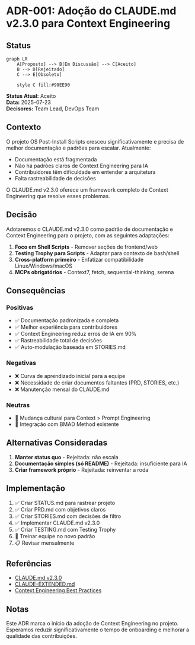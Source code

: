 # ADR-001: Adoção do CLAUDE.md v2.3.0 para Context Engineering

## Status

```mermaid
graph LR
    A[Proposto] --> B[Em Discussão] --> C[Aceito]
    B --> D[Rejeitado]
    C --> E[Obsoleto]
    
    style C fill:#90EE90
```

**Status Atual:** Aceito  
**Data:** 2025-07-23  
**Decisores:** Team Lead, DevOps Team

## Contexto

O projeto OS Post-Install Scripts cresceu significativamente e precisa de melhor documentação e padrões para escalar. Atualmente:

- Documentação está fragmentada
- Não há padrões claros de Context Engineering para IA
- Contribuidores têm dificuldade em entender a arquitetura
- Falta rastreabilidade de decisões

O CLAUDE.md v2.3.0 oferece um framework completo de Context Engineering que resolve esses problemas.

## Decisão

Adotaremos o CLAUDE.md v2.3.0 como padrão de documentação e Context Engineering para o projeto, com as seguintes adaptações:

1. **Foco em Shell Scripts** - Remover seções de frontend/web
2. **Testing Trophy para Scripts** - Adaptar para contexto de bash/shell
3. **Cross-platform primeiro** - Enfatizar compatibilidade Linux/Windows/macOS
4. **MCPs obrigatórios** - Context7, fetch, sequential-thinking, serena

## Consequências

### Positivas
- ✅ Documentação padronizada e completa
- ✅ Melhor experiência para contribuidores
- ✅ Context Engineering reduz erros de IA em 90%
- ✅ Rastreabilidade total de decisões
- ✅ Auto-modulação baseada em STORIES.md

### Negativas
- ❌ Curva de aprendizado inicial para a equipe
- ❌ Necessidade de criar documentos faltantes (PRD, STORIES, etc.)
- ❌ Manutenção mensal do CLAUDE.md

### Neutras
- 🔄 Mudança cultural para Context > Prompt Engineering
- 🔄 Integração com BMAD Method existente

## Alternativas Consideradas

1. **Manter status quo** - Rejeitada: não escala
2. **Documentação simples (só README)** - Rejeitada: insuficiente para IA
3. **Criar framework próprio** - Rejeitada: reinventar a roda

## Implementação

1. ✅ Criar STATUS.md para rastrear projeto
2. ✅ Criar PRD.md com objetivos claros
3. ✅ Criar STORIES.md com decisões de filtro
4. ✅ Implementar CLAUDE.md v2.3.0
5. ✅ Criar TESTING.md com Testing Trophy
6. 🔄 Treinar equipe no novo padrão
7. 📋 Revisar mensalmente

## Referências

- [CLAUDE.md v2.3.0](../../CLAUDE.md)
- [CLAUDE-EXTENDED.md](../../CLAUDE-EXTENDED.md)
- [Context Engineering Best Practices](https://github.com/anthropics/context-engineering)

## Notas

Este ADR marca o início da adoção de Context Engineering no projeto. Esperamos reduzir significativamente o tempo de onboarding e melhorar a qualidade das contribuições.